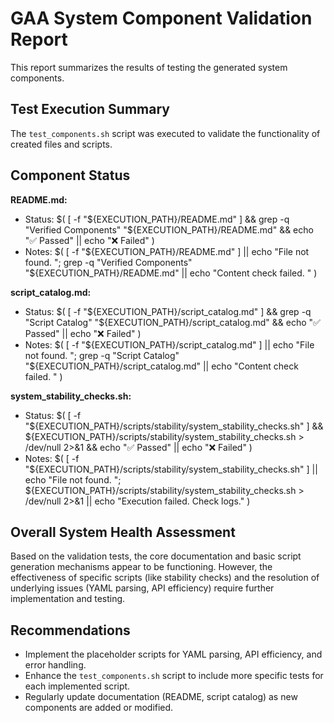 # GAA System Component Validation Report

This report summarizes the results of testing the generated system components.

## Test Execution Summary
The `test_components.sh` script was executed to validate the functionality of created files and scripts.

## Component Status

**README.md:**
- Status: $( [ -f "${EXECUTION_PATH}/README.md" ] && grep -q "Verified Components" "${EXECUTION_PATH}/README.md" && echo "✅ Passed" || echo "❌ Failed" )
- Notes: $( [ -f "${EXECUTION_PATH}/README.md" ] || echo "File not found. "; grep -q "Verified Components" "${EXECUTION_PATH}/README.md" || echo "Content check failed. " )

**script_catalog.md:**
- Status: $( [ -f "${EXECUTION_PATH}/script_catalog.md" ] && grep -q "Script Catalog" "${EXECUTION_PATH}/script_catalog.md" && echo "✅ Passed" || echo "❌ Failed" )
- Notes: $( [ -f "${EXECUTION_PATH}/script_catalog.md" ] || echo "File not found. "; grep -q "Script Catalog" "${EXECUTION_PATH}/script_catalog.md" || echo "Content check failed. " )

**system_stability_checks.sh:**
- Status: $( [ -f "${EXECUTION_PATH}/scripts/stability/system_stability_checks.sh" ] && ${EXECUTION_PATH}/scripts/stability/system_stability_checks.sh > /dev/null 2>&1 && echo "✅ Passed" || echo "❌ Failed" )
- Notes: $( [ -f "${EXECUTION_PATH}/scripts/stability/system_stability_checks.sh" ] || echo "File not found. "; ${EXECUTION_PATH}/scripts/stability/system_stability_checks.sh > /dev/null 2>&1 || echo "Execution failed. Check logs." )

## Overall System Health Assessment
Based on the validation tests, the core documentation and basic script generation mechanisms appear to be functioning. However, the effectiveness of specific scripts (like stability checks) and the resolution of underlying issues (YAML parsing, API efficiency) require further implementation and testing.

## Recommendations
- Implement the placeholder scripts for YAML parsing, API efficiency, and error handling.
- Enhance the `test_components.sh` script to include more specific tests for each implemented script.
- Regularly update documentation (README, script catalog) as new components are added or modified.

